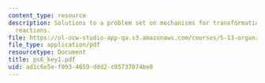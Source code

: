 ```yaml
---
content_type: resource
description: Solutions to a problem set on mechanisms for transformations, and selective
  reactions.
file: https://ol-ocw-studio-app-qa.s3.amazonaws.com/courses/5-13-organic-chemistry-ii-fall-2003/ad1c6e5ef0934659ddd2c85737074be8_ps6_key1.pdf
file_type: application/pdf
resourcetype: Document
title: ps6_key1.pdf
uid: ad1c6e5e-f093-4659-ddd2-c85737074be8
---
```

